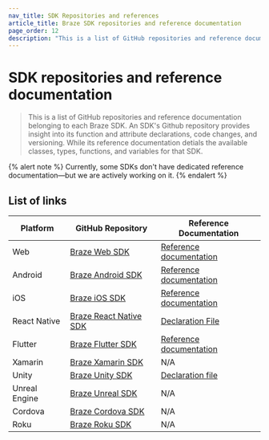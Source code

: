 ```yaml
---
nav_title: SDK Repositories and references
article_title: Braze SDK repositories and reference documentation
page_order: 12
description: "This is a list of GitHub repositories and reference documentation belonging to each Braze SDK."
---
```


# SDK repositories and reference documentation

> This is a list of GitHub repositories and reference documentation belonging to each Braze SDK. An SDK's Github repository provides insight into its function and attribute declarations, code changes, and versioning. While its reference documentation detials the available classes, types, functions, and variables for that SDK.

{% alert note %}
Currently, some SDKs don't have dedicated reference documentation&#8212;but we are actively working on it.
{% endalert %}

## List of links

| Platform      | GitHub Repository                                                                 | Reference Documentation                                                                                                                                    |
| ------------- | ---------------------------------------------------------------------------------- | --------------------------------------------------------------------------------------------------------------------------------------------------------- |
| Web           | [Braze Web SDK](https://github.com/braze-inc/braze-web-sdk)              | [Reference documentation](https://js.appboycdn.com/web-sdk/latest/doc/modules/braze.html#initialize)                                                               |
| Android       | [Braze Android SDK](https://github.com/braze-inc/braze-android-sdk)      | [Reference documentation](https://braze-inc.github.io/braze-android-sdk/kdoc/index.html)                                                                           |
| iOS           | [Braze iOS SDK](https://github.com/braze-inc/braze-swift-sdk)            | [Reference documentation](https://braze-inc.github.io/braze-swift-sdk/documentation/brazekit/braze)                                                                |
| React Native  | [Braze React Native SDK](https://github.com/braze-inc/braze-react-native-sdk) | [Declaration File](https://github.com/braze-inc/braze-react-native-sdk/blob/74b185ab3b7fb3b3345b36ff24f2b255fb83f5de/src/index.d.ts)                   |
| Flutter       | [Braze Flutter SDK](https://github.com/braze-inc/braze-flutter-sdk)      | [Reference documentation](https://pub.dev/documentation/braze_plugin/latest/braze_plugin/)                                                                         |
| Xamarin       | [Braze Xamarin SDK](https://github.com/braze-inc/braze-xamarin-sdk)      | N/A                                                                                                                                                         |
| Unity         | [Braze Unity SDK](https://github.com/braze-inc/braze-unity-sdk)          | [Declaration file](https://github.com/braze-inc/braze-unity-sdk/blob/73d5729b934f813ee7a827a1f4c83fb00fb17039/Assets/Plugins/Appboy/BrazePlatform.cs)     |
| Unreal Engine | [Braze Unreal SDK](https://github.com/braze-inc/braze-unreal-sdk)        | N/A                                                                                                                                                         |
| Cordova       | [Braze Cordova SDK](https://github.com/braze-inc/braze-cordova-sdk)      | N/A                                                                                                                                                         |
| Roku          | [Braze Roku SDK](https://github.com/braze-inc/braze-roku-sdk)            | N/A                                                                                                                                                         |

